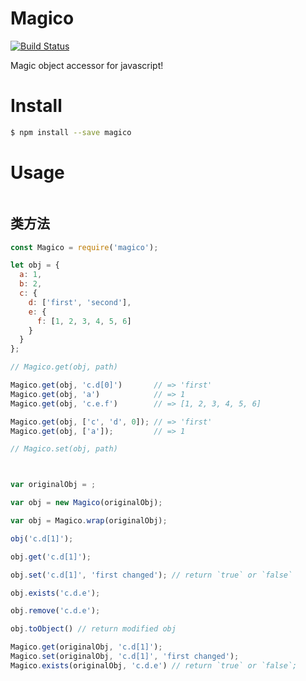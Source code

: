 Magico
=======

[![Build Status](https://travis-ci.org/lyfeyaj/magico.svg?branch=master)](https://travis-ci.org/lyfeyaj/magico)

Magic object accessor for javascript!

# Install

```bash
$ npm install --save magico
```

# Usage

```javascript
```

## 类方法

```javascript
const Magico = require('magico');

let obj = {
  a: 1,
  b: 2,
  c: {
    d: ['first', 'second'],
    e: {
      f: [1, 2, 3, 4, 5, 6]
    }
  }
};

// Magico.get(obj, path)

Magico.get(obj, 'c.d[0]')       // => 'first'
Magico.get(obj, 'a')            // => 1
Magico.get(obj, 'c.e.f')        // => [1, 2, 3, 4, 5, 6]

Magico.get(obj, ['c', 'd', 0]); // => 'first'
Magico.get(obj, ['a']);         // => 1

// Magico.set(obj, path)



var originalObj = ;

var obj = new Magico(originalObj);

var obj = Magico.wrap(originalObj);

obj('c.d[1]');

obj.get('c.d[1]');

obj.set('c.d[1]', 'first changed'); // return `true` or `false`

obj.exists('c.d.e');

obj.remove('c.d.e');

obj.toObject() // return modified obj

Magico.get(originalObj, 'c.d[1]');
Magico.set(originalObj, 'c.d[1]', 'first changed');
Magico.exists(originalObj, 'c.d.e') // return `true` or `false`;
```
